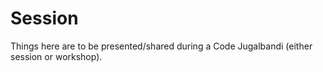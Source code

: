 # Session

Things here are to be presented/shared during a Code Jugalbandi (either session or workshop).